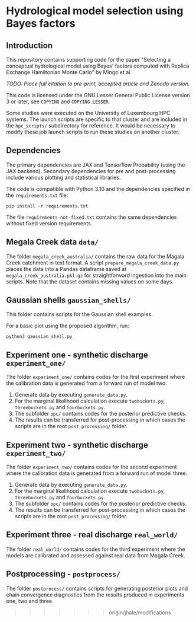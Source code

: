 # Hydrological model selection using Bayes factors

## Introduction

This repository contains supporting code for the paper "Selecting a conceptual
hydrological model using Bayes' factors computed with Replica Exchange
Hamiltonian Monte Carlo" by Mingo et al.

*TODO: Place full citation to pre-print, accepted article and Zenodo version.*

This code is licensed under the GNU Lesser General Public License version 3 or
later, see `COPYING` and `COPYING.LESSER`.

Some studies were executed on the University of Luxembourg HPC systems. The
launch scripts are specific to that cluster and are included in the
`hpc_scripts/` subdirectory for reference. It would be necessary to modify
these job launch scripts to run these studies on another cluster.

## Dependencies

The primary dependencies are JAX and Tensorflow Probability (using the JAX
backend). Secondary dependencies for pre and post-processing include various
plotting and statistical libraries. 

The code is compatible with Python 3.10 and the dependencies specified in the
`requirements.txt` file:

    pip install -r requirements.txt

The file `requirements-not-fixed.txt` contains the same dependencies without
fixed version requirements.

## Megala Creek data `data/`

The folder `megala_creek_australia/` contains the raw data for the Magala Creek
catchment in text format. A script `prepare_megala_creek_data.py` places the
data into a Pandas dataframe saved at `megala_creek_australia.pkl.gz` for
straightforward ingestion into the main scripts. Note that the dataset contains
missing values on some days.

## Gaussian shells `gaussian_shells/`

This folder contains scripts for the Gaussian shell examples.

For a basic plot using the proposed algorithm, run:

    python3 gaussian_shell.py

## Experiment one - synthetic discharge `experiment_one/`

The folder `experiment_one/` contains codes for the first experiment where 
the calibration data is generated from a forward run of model two.

1. Generate data by executing `generate_data.py`.
2. For the marginal likelihood calculation execute `twobuckets.py`,
   `threebuckets.py` and `fourbuckets.py`.
3. The subfolder `ppc/` contains codes for the posterior predictive checks.
4. The results can be transferred for post-processing in which cases the
   scripts are in the root `post_processing/` folder.

## Experiment two - synthetic discharge `experiment_two/` 

The folder `experiment_two/` contains codes for the second experiment where 
the calibration data is generated from a forward run of model three.

1. Generate data by executing `generate_data.py`.
2. For the marginal likelihood calculation execute `twobuckets.py`,
   `threebuckets.py` and `fourbuckets.py`.
3. The subfolder `ppc/` contains codes for the posterior predictive checks.
4. The results can be transferred for post-processing in which cases the
   scripts are in the root `post_processing/` folder.

## Experiment three - real discharge `real_world/` 

The folder `real_world/` contains codes for the third experiment where the
models are calibrated and assessed against real data from Magala Creek.

## Postprocessing - `postprocess/` 

The folder `postprocess/` contains scripts for generating posterior plots and
chain convergence diagnostics from the results produced in experiments one, two
and three. 
>>>>>>> origin/jhale/modifications
